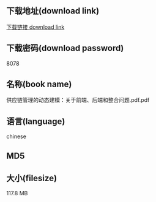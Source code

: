 ## 下载地址(download link)
[下载链接 download link](https://voluble-croquembouche-d321dc.netlify.app/?s=%E4%BE%9B%E5%BA%94%E9%93%BE%E7%AE%A1%E7%90%86%E7%9A%84%E5%8A%A8%E6%80%81%E5%BB%BA%E6%A8%A1%EF%BC%9A%E5%85%B3%E4%BA%8E%E5%89%8D%E7%AB%AF%E3%80%81%E5%90%8E%E7%AB%AF%E5%92%8C%E6%95%B4%E5%90%88%E9%97%AE%E9%A2%98.pdf)

## 下载密码(download password)
8078

## 名称(book name)
供应链管理的动态建模：关于前端、后端和整合问题.pdf.pdf

## 语言(language)
chinese

## MD5


## 大小(filesize)
117.8 MB
